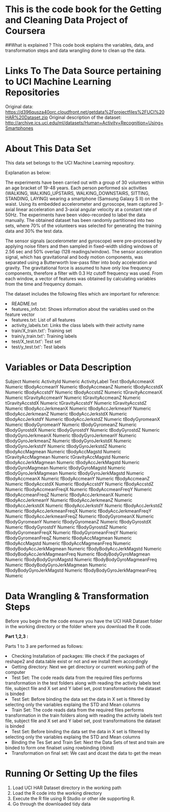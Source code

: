 # This is the code book for the Getting and Cleaning Data Project of Coursera

##What is explained ? 
This code book explains the variables, data, and  transformation steps and data wrangling done to clean up the data.

# Links To The Data Source pertaining to UCI Machine Learning Repositories

Original data: https://d396qusza40orc.cloudfront.net/getdata%2Fprojectfiles%2FUCI%20HAR%20Dataset.zip
Original description of the dataset: http://archive.ics.uci.edu/ml/datasets/Human+Activity+Recognition+Using+Smartphones

# About This Data Set 
This data set belongs to the UCI Machine Learning repository.

Explanation as below:

The experiments have been carried out with a group of 30 volunteers within an age bracket of 19-48 years. Each person performed six
activities (WALKING, WALKING_UPSTAIRS, WALKING_DOWNSTAIRS, SITTING, STANDING, LAYING) wearing a smartphone (Samsung Galaxy S II) 
on the waist. Using its embedded accelerometer and gyroscope, team captured 3-axial linear acceleration and 3-axial angular velocity
at a constant rate of 50Hz. The experiments have been video-recorded to label the data manually.
The obtained dataset has been randomly partitioned into two sets, where 70% of the volunteers was selected for
generating the training data and 30% the test data. 

The sensor signals (accelerometer and gyroscope) were pre-processed by applying noise filters and then sampled in fixed-width
sliding windows of 2.56 sec and 50% overlap (128 readings/window). The sensor acceleration signal, which has gravitational 
and body motion components, was separated using a Butterworth low-pass filter into body acceleration and gravity. 
The gravitational force is assumed to have only low frequency components, therefore a filter with 0.3 Hz cutoff frequency was used.
From each window, a vector of features was obtained by calculating variables from the time and frequency domain.

The dataset includes the following files which are important for reference:

<li> README.txt </li>

<li> features_info.txt: Shows information about the variables used on the feature vector </li>

<li> features.txt: List of all features </li>

<li> activity_labels.txt: Links the class labels with their activity name</li>

<li> train/X_train.txt': Training set</li>

<li> train/y_train.txt': Training labels </li>

<li> test/X_test.txt': Test set </li>

<li> test/y_test.txt': Test labels </li>

# Variables or Data Description

Subject	Numeric
ActivityId	Numeric
ActivityLabel	Text
tBodyAccmeanX	Numeric
tBodyAccmeanY	Numeric
tBodyAccmeanZ	Numeric
tBodyAccstdX	Numeric
tBodyAccstdY	Numeric
tBodyAccstdZ	Numeric
tGravityAccmeanX	Numeric
tGravityAccmeanY	Numeric
tGravityAccmeanZ	Numeric
tGravityAccstdX	Numeric
tGravityAccstdY	Numeric
tGravityAccstdZ	Numeric
tBodyAccJerkmeanX	Numeric
tBodyAccJerkmeanY	Numeric
tBodyAccJerkmeanZ	Numeric
tBodyAccJerkstdX	Numeric
tBodyAccJerkstdY	Numeric
tBodyAccJerkstdZ	Numeric
tBodyGyromeanX	Numeric
tBodyGyromeanY	Numeric
tBodyGyromeanZ	Numeric
tBodyGyrostdX	Numeric
tBodyGyrostdY	Numeric
tBodyGyrostdZ	Numeric
tBodyGyroJerkmeanX	Numeric
tBodyGyroJerkmeanY	Numeric
tBodyGyroJerkmeanZ	Numeric
tBodyGyroJerkstdX	Numeric
tBodyGyroJerkstdY	Numeric
tBodyGyroJerkstdZ	Numeric
tBodyAccMagmean	Numeric
tBodyAccMagstd	Numeric
tGravityAccMagmean	Numeric
tGravityAccMagstd	Numeric
tBodyAccJerkMagmean	Numeric
tBodyAccJerkMagstd	Numeric
tBodyGyroMagmean	Numeric
tBodyGyroMagstd	Numeric
tBodyGyroJerkMagmean	Numeric
tBodyGyroJerkMagstd	Numeric
fBodyAccmeanX	Numeric
fBodyAccmeanY	Numeric
fBodyAccmeanZ	Numeric
fBodyAccstdX	Numeric
fBodyAccstdY	Numeric
fBodyAccstdZ	Numeric
fBodyAccmeanFreqX	Numeric
fBodyAccmeanFreqY	Numeric
fBodyAccmeanFreqZ	Numeric
fBodyAccJerkmeanX	Numeric
fBodyAccJerkmeanY	Numeric
fBodyAccJerkmeanZ	Numeric
fBodyAccJerkstdX	Numeric
fBodyAccJerkstdY	Numeric
fBodyAccJerkstdZ	Numeric
fBodyAccJerkmeanFreqX	Numeric
fBodyAccJerkmeanFreqY	Numeric
fBodyAccJerkmeanFreqZ	Numeric
fBodyGyromeanX	Numeric
fBodyGyromeanY	Numeric
fBodyGyromeanZ	Numeric
fBodyGyrostdX	Numeric
fBodyGyrostdY	Numeric
fBodyGyrostdZ	Numeric
fBodyGyromeanFreqX	Numeric
fBodyGyromeanFreqY	Numeric
fBodyGyromeanFreqZ	Numeric
fBodyAccMagmean	Numeric
fBodyAccMagstd	Numeric
fBodyAccMagmeanFreq	Numeric
fBodyBodyAccJerkMagmean	Numeric
fBodyBodyAccJerkMagstd	Numeric
fBodyBodyAccJerkMagmeanFreq	Numeric
fBodyBodyGyroMagmean	Numeric
fBodyBodyGyroMagstd	Numeric
fBodyBodyGyroMagmeanFreq	Numeric
fBodyBodyGyroJerkMagmean	Numeric
fBodyBodyGyroJerkMagstd	Numeric
fBodyBodyGyroJerkMagmeanFreq	Numeric



# Data Wrangling & Transformation Steps 

Before you begin the the code ensure you have the UCI HAR Dataset folder in the working directory or the folder where you download the R code.

<b> Part 1,2,3 : </b>

Parts 1 to 3 are performed as follows:

<li> Checking Installation of packages:  We check if the packages of reshape2 and data.table exist or not and we install them accordingly </li>
<li> Getting directory: Next we get directory or current working path of the computer </li>
<li> Test Set: The code reads data from the required files performs transformation in the  test  folders along with reading the activity labels text file, subject file and X set and Y label set, post transformations the dataset is binded</li>
<li> Test Set: Before binding the data set the data in X set is filtered by selecting only the variables explaing the STD and Mean columns  </li>
<li> Train Set: The code reads data from the required files performs transformation in the  train folders along with reading the activity labels text file, subject file and X set and Y label set, post transformations the dataset is binded</li>
<li> Test Set: Before binding the data set the data in X set is filtered by selecting only the variables explaing the STD and Mean columns  </li>
<li> Binding the Tes Set and Train Set: Next the Data Sets of test and train are binded to form one finalset using rowbinding (rbind)</li>
<li> Transformation on final set: We cast and dcast the data to get the mean </li>

# Running Or Setting Up the files

1. Load UCI HAR Dataset directory in the working path 
2. Load the R code into the working directory
3. Execute the R file using R Studio or other ide supporting R.
4. Go through the downloaded tidy data 